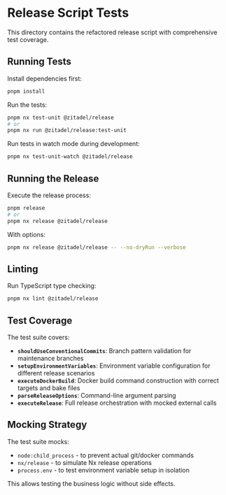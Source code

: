 # Release Script Tests

This directory contains the refactored release script with comprehensive test coverage.

## Running Tests

Install dependencies first:
```bash
pnpm install
```

Run the tests:
```bash
pnpm nx test-unit @zitadel/release
# or
pnpm nx run @zitadel/release:test-unit
```

Run tests in watch mode during development:
```bash
pnpm nx test-unit-watch @zitadel/release
```

## Running the Release

Execute the release process:
```bash
pnpm release
# or
pnpm nx release @zitadel/release
```

With options:
```bash
pnpm nx release @zitadel/release -- --no-dryRun --verbose
```

## Linting

Run TypeScript type checking:
```bash
pnpm nx lint @zitadel/release
```

## Test Coverage

The test suite covers:

- **`shouldUseConventionalCommits`**: Branch pattern validation for maintenance branches
- **`setupEnvironmentVariables`**: Environment variable configuration for different release scenarios
- **`executeDockerBuild`**: Docker build command construction with correct targets and bake files
- **`parseReleaseOptions`**: Command-line argument parsing
- **`executeRelease`**: Full release orchestration with mocked external calls

## Mocking Strategy

The test suite mocks:
- `node:child_process` - to prevent actual git/docker commands
- `nx/release` - to simulate Nx release operations
- `process.env` - to test environment variable setup in isolation

This allows testing the business logic without side effects.
